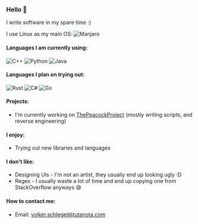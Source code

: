 ### Hello 👋

I write software in my spare time :)

I use Linux as my main OS: ![Manjaro](https://img.shields.io/badge/manjaro-%2300599C.svg?style=flat&logo=manjaro&logoColor=white&color=green)

#### Languages I am currently using:
![C++](https://img.shields.io/badge/c++-%2300599C.svg?style=for-the-badge&logo=c%2B%2B&logoColor=white) ![Python](https://img.shields.io/badge/python-%2300599C.svg?style=for-the-badge&logo=python&logoColor=white&color=ffd343&labelColor=2b5b84) ![Java](https://img.shields.io/badge/java-%23ED8B00.svg?style=for-the-badge&logo=java&logoColor=white)

#### Languages I plan on trying out:
![Rust](https://img.shields.io/badge/rust-%2300599C.svg?style=for-the-badge&logo=rust&logoColor=white&color=orange) ![C#](https://img.shields.io/badge/c%23-%2300599C.svg?style=for-the-badge&logo=csharp&logoColor=white&color=239120) ![Go](https://img.shields.io/badge/go-%2300599C.svg?style=for-the-badge&logo=go&logoColor=white&color=00ADD8)

#### Projects:
- I'm currently working on [ThePeacockProject](https://github.com/thepeacockproject/) (mostly writing scripts, and reverse engineering)

#### I enjoy:
- Trying out new libraries and languages

#### I don't like:
- Designing UIs - I'm not an artist, they usually end up looking ugly :D
- Regex - I usually waste a lot of time and end up copying one from StackOverflow anyways :sweat_smile:

#### How to contact me:
- Email: [volker.schlegel@tutanota.com](mailto:volker.schlegel@tutanota.com)
